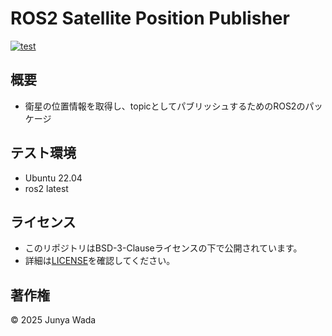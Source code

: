 # ROS2 Satellite Position Publisher
[![test](https://github.com/JEISU20xx/satellite_position/actions/workflows/test.yml/badge.svg)](https://github.com/JEISU20xx/satellite_position/actions/workflows/test.yml)
## 概要
- 衛星の位置情報を取得し、topicとしてパブリッシュするためのROS2のパッケージ

## テスト環境
- Ubuntu 22.04
- ros2 latest

## ライセンス
- このリポジトリはBSD-3-Clauseライセンスの下で公開されています。
- 詳細は[LICENSE](https://github.com/JEISU20xx/satellite_position/blob/master/LICENSE)を確認してください。

## 著作権
© 2025 Junya Wada
